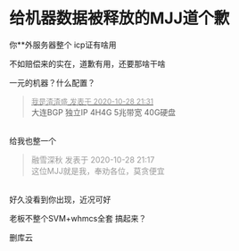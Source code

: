 # 给机器数据被释放的MJJ道个歉


你**外服务器整个 icp证有啥用

不如赔偿来的实在，道歉有用，还要那啥干啥

一元的机器？什么配置？

<div class="quote"><blockquote><font size="2"><a href="https://www.hostloc.com/forum.php?mod=redirect&amp;goto=findpost&amp;pid=9366396&amp;ptid=759565" target="_blank"><font color="#999999">我是渣渣盛 发表于 2020-10-28 21:31</font></a></font><br />
大连BGP 独立IP 4H4G 5兆带宽 40G硬盘</blockquote></div><br />
给我也整一个<img src="static/image/smiley/yct/010.gif" smilieid="41" border="0" alt="" />

<div class="quote"><blockquote><font color="#999999">融雪深秋 发表于 2020-10-28 21:17</font><br />
<font color="#999999">这位MJJ就是我，奉劝各位，莫贪便宜</font></blockquote></div><br />
好久没看到你出现，近况可好

老板不整个SVM+whmcs全套 搞起来？

删库云<img src="static/image/smiley/default/lol.gif" smilieid="12" border="0" alt="" />
